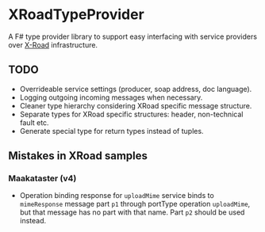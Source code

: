 # XRoadTypeProvider

A F# type provider library to support easy interfacing with service providers over [X-Road](http://x-road.eu)
infrastructure.

## TODO

* Overrideable service settings (producer, soap address, doc language).
* Logging outgoing incoming messages when necessary.
* Cleaner type hierarchy considering XRoad specific message structure.
* Separate types for XRoad specific structures: header, non-technical fault etc.
* Generate special type for return types instead of tuples.

## Mistakes in XRoad samples

### Maakataster (v4)

* Operation binding response for `uploadMime` service binds to `mimeResponse` message part `p1`
  through portType operation `uploadMime`, but that message has no part with that name. Part `p2`
  should be used instead.
